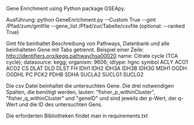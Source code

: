Gene Enrichment using Python package GSEApy.

Ausführung:
python GeneEnrichment.py --Custom True --gmt /Pfad/zum/gmtfile --gene_list /Pfad/zur/Tabelle/csvfile (optional: --ranked True)

Gmt file beinhaltet Beschreibung von Pathways, Datenbank und alle beinhalteten Gene mit Tabs getrennt. Beispiel einer Zeile:
http://identifiers.org/kegg.pathway/hsa00020	name: Citrate cycle (TCA cycle); datasource: kegg; organism: 9606; idtype: hgnc symbol	ACLY	ACO1	ACO2	CS	DLAT	DLD	DLST	FH	IDH1	IDH2	IDH3A	IDH3B	IDH3G	MDH1	OGDH	OGDHL	PC	PCK2	PDHB	SDHA	SUCLA2	SUCLG1	SUCLG2												

Die csv Datei beinhaltet die untersuchten Gene. Die drei notwendigen Spalten, die benötigt werden, lauten: "fisher_p_withinCluster", "fisher_q_withinCluster" und "geneID" und sind jeweils der p-Wert, der q-Wert und die ID des untersuchten Gens.

Die erforderten Bibliotheken findet man in requirements.txt
